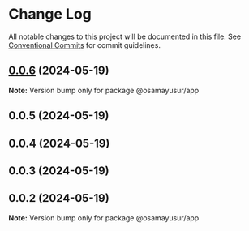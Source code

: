 # Change Log

All notable changes to this project will be documented in this file.
See [Conventional Commits](https://conventionalcommits.org) for commit guidelines.

## [0.0.6](https://github.com/osamaalhabarnah/monorepo-testing/compare/@osamayusur/app@0.0.5...@osamayusur/app@0.0.6) (2024-05-19)

**Note:** Version bump only for package @osamayusur/app





## 0.0.5 (2024-05-19)



## 0.0.4 (2024-05-19)



## 0.0.3 (2024-05-19)



## 0.0.2 (2024-05-19)

**Note:** Version bump only for package @osamayusur/app
